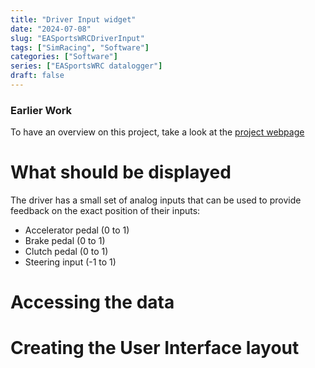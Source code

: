 ```yaml
---
title: "Driver Input widget"
date: "2024-07-08"
slug: "EASportsWRCDriverInput"
tags: ["SimRacing", "Software"]
categories: ["Software"]
series: ["EASportsWRC datalogger"]
draft: false
---
```


### Earlier Work
To have an overview on this project, take a look at the [project webpage]


# What should be displayed
The driver has a small set of analog inputs that can be used to provide feedback on the exact position of their inputs:
- Accelerator pedal (0 to 1)
- Brake pedal 		(0 to 1)
- Clutch pedal 		(0 to 1)
- Steering input 	(-1 to 1)

# Accessing the data

# Creating the User Interface layout

[project webpage]:/projects/ea-sports-wrc-datalogger/
